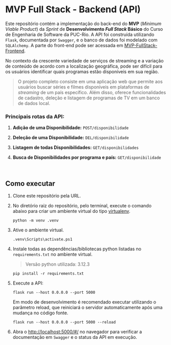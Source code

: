 # MVP Full Stack - Backend (API)

Este repositório contém a implementação do back-end do **MVP** (_Minimum Viable Product_) da _Sprint_ de **Desenvolvimento _Full Stack_ Básico** do Curso de Engenharia de Software da PUC-Rio. A API foi construída utilizando `Flask`, documentada por `Swagger`, e o banco de dados foi modelado com `SQLAlchemy`. A parte do front-end pode ser acessada em [MVP-FullStack-Frontend](https://github.com/Yuri-Vlasqz/MVP-FullStack-Frontend).

No contexto da crescente variedade de serviços de streaming e a variação de conteúdo de acordo com a localização geográfica, pode ser difícil para os usuários identificar quais programas estão disponíveis em sua região.

> O projeto completo consiste em uma aplicação web que permite aos usuários buscar séries e filmes disponíveis em plataformas de _streaming_ de um país específico. Além disso, oferece funcionalidades de cadastro, deleção e listagem de programas de TV em um banco de dados local.

### Principais rotas da API:

1. **Adição de uma Disponibilidade:** `POST/disponibilidade` 

2. **Deleção de uma Disponibilidade:** `DEL/disponibilidade`

3. **Listagem de todas Disponibilidades:** `GET/disponibilidades`

3. **Busca de Disponibilidades por programa e país:** `GET/disponibilidade`

<br>

## Como executar 

1. Clone este repositório pela URL.

2. No diretório raiz do repositório, pelo terminal, execute o comando abaixo para criar um ambiente virtual do tipo [virtualenv](https://virtualenv.pypa.io/en/latest/installation.html).
    ```
    python -m venv .venv
    ```
    
3. Ative o ambiente virtual.
    ```
    .venv\Scripts\activate.ps1
    ```

4. Instale todas as dependências/bibliotecas python listadas no `requirements.txt` no ambiente virtual. 
    > Versão python utilizada: 3.12.3
    ```
    pip install -r requirements.txt
    ```


5. Execute a API:
    ```
    flask run --host 0.0.0.0 --port 5000
    ```

    Em modo de desenvolvimento é recomendado executar utilizando o parâmetro reload, que reiniciará o servidor
    automaticamente após uma mudança no código fonte. 

    ```
    flask run --host 0.0.0.0 --port 5000 --reload
    ```

6. Abra o [http://localhost:5000/#/](http://localhost:5000/#/) no navegador para verificar a documentação em `Swagger` e o status da API em execução.
